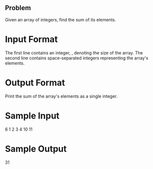 ## Problem
Given an array of integers, find the sum of its elements.

# Input Format

The first line contains an integer, , denoting the size of the array. 
The second line contains  space-separated integers representing the array's elements.

# Output Format

Print the sum of the array's elements as a single integer.

# Sample Input

6
1 2 3 4 10 11
# Sample Output

31